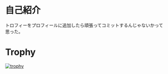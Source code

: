 # 自己紹介

トロフィーをプロフィールに追加したら頑張ってコミットするんじゃないかって思った。

<!--
**ktama/ktama** is a ✨ _special_ ✨ repository because its `README.md` (this file) appears on your GitHub profile.

Here are some ideas to get you started:

- 🔭 I’m currently working on ...
- 🌱 I’m currently learning ...
- 👯 I’m looking to collaborate on ...
- 🤔 I’m looking for help with ...
- 💬 Ask me about ...
- 📫 How to reach me: ...
- 😄 Pronouns: ...
- ⚡ Fun fact: ...
-->


# Trophy

[![trophy](https://github-profile-trophy.vercel.app/?username=ktama)](https://github.com/ryo-ma/github-profile-trophy)
